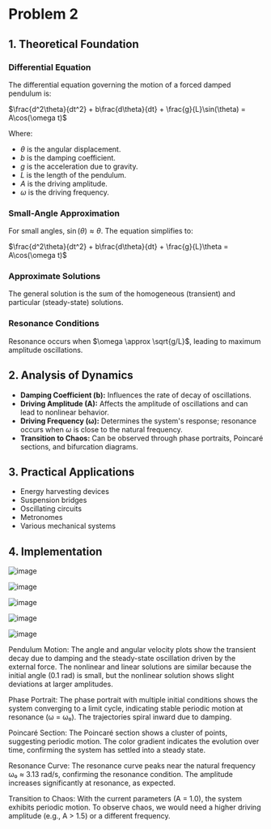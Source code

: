 # Problem 2

## 1. Theoretical Foundation

### Differential Equation

The differential equation governing the motion of a forced damped pendulum is:

$\frac{d^2\theta}{dt^2} + b\frac{d\theta}{dt} + \frac{g}{L}\sin(\theta) = A\cos(\omega t)$

Where:

* $\theta$ is the angular displacement.
* $b$ is the damping coefficient.
* $g$ is the acceleration due to gravity.
* $L$ is the length of the pendulum.
* $A$ is the driving amplitude.
* $\omega$ is the driving frequency.

### Small-Angle Approximation

For small angles, $\sin(\theta) \approx \theta$. The equation simplifies to:

$\frac{d^2\theta}{dt^2} + b\frac{d\theta}{dt} + \frac{g}{L}\theta = A\cos(\omega t)$

### Approximate Solutions

The general solution is the sum of the homogeneous (transient) and particular (steady-state) solutions.

### Resonance Conditions

Resonance occurs when $\omega \approx \sqrt{g/L}$, leading to maximum amplitude oscillations.

## 2. Analysis of Dynamics

* **Damping Coefficient (b):** Influences the rate of decay of oscillations.
* **Driving Amplitude (A):** Affects the amplitude of oscillations and can lead to nonlinear behavior.
* **Driving Frequency (ω):** Determines the system's response; resonance occurs when $\omega$ is close to the natural frequency.
* **Transition to Chaos:** Can be observed through phase portraits, Poincaré sections, and bifurcation diagrams.

## 3. Practical Applications

* Energy harvesting devices
* Suspension bridges
* Oscillating circuits
* Metronomes
* Various mechanical systems

## 4. Implementation

![image](https://github.com/user-attachments/assets/ef628fde-6174-4f79-9f12-a73d52c24575)



![image](https://github.com/user-attachments/assets/cbab938a-247c-40ec-8d49-ceddf8929682)




![image](https://github.com/user-attachments/assets/1d84821c-469e-4dcf-a2e9-289442a06c71)




![image](https://github.com/user-attachments/assets/1a51850f-41dc-49ee-b532-b2b79d5045e8)




![image](https://github.com/user-attachments/assets/a9bafb27-58ad-4355-9481-df23fce32283)





Pendulum Motion: The angle and angular velocity plots show the transient decay due to damping and the steady-state oscillation driven by the external force. The nonlinear and linear solutions are similar because the initial angle (0.1 rad) is small, but the nonlinear solution shows slight deviations at larger amplitudes.


Phase Portrait: The phase portrait with multiple initial conditions shows the system converging to a limit cycle, indicating stable periodic motion at resonance (ω = ω₀). The trajectories spiral inward due to damping.


Poincaré Section: The Poincaré section shows a cluster of points, suggesting periodic motion. The color gradient indicates the evolution over time, confirming the system has settled into a steady state.


Resonance Curve: The resonance curve peaks near the natural frequency ω₀ ≈ 3.13 rad/s, confirming the resonance condition. The amplitude increases significantly at resonance, as expected.


Transition to Chaos: With the current parameters (A = 1.0), the system exhibits periodic motion. To observe chaos, we would need a higher driving amplitude (e.g., A > 1.5) or a different frequency.








